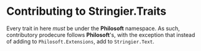 ﻿# Contributing to Stringier.Traits

Every trait in here _must_ be under the **Philosoft** namespace. As such, contributory prodecure follows **Philosoft**'s, with the exception that instead of adding to `Philosoft.Extensions`, add to `Stringier.Text`.
